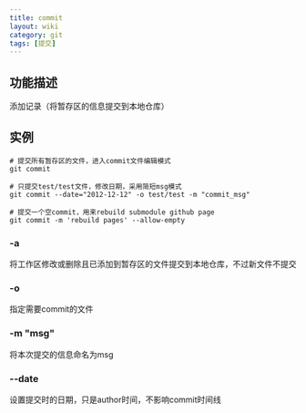 ```yaml
---
title: commit
layout: wiki
category: git
tags: [提交]
---
```


## 功能描述

添加记录（将暂存区的信息提交到本地仓库）

## 实例

```
# 提交所有暂存区的文件，进入commit文件编辑模式
git commit

# 只提交test/test文件，修改日期，采用简短msg模式
git commit --date="2012-12-12" -o test/test -m "commit_msg"

# 提交一个空commit，用来rebuild submodule github page
git commit -m 'rebuild pages' --allow-empty
```

### -a

将工作区修改或删除且已添加到暂存区的文件提交到本地仓库，不过新文件不提交

### -o

指定需要commit的文件

### -m "msg"

将本次提交的信息命名为msg

### --date

设置提交时的日期，只是author时间，不影响commit时间线
